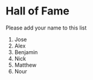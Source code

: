 # Hall of Fame
Please add your name to this list

1. Jose
2. Alex
3. Benjamin
4. Nick
5. Matthew
6. Nour

